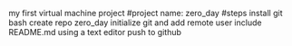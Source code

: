 my first virtual machine project
#project name: zero_day
#steps
install git bash
create repo zero_day
initialize git and add remote user
include README.md using a text editor
push to github
